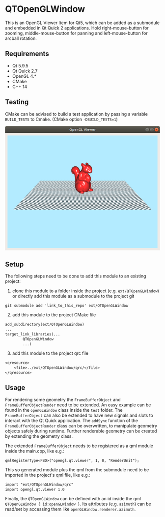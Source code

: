 # QTOpenGLWindow
This is an OpenGL Viewer Item for Qt5, which can be added as a submodule and embedded in Qt Quick 2 applications. Hold right-mouse-button for zooming, middle-mouse-button for panning and left-mouse-button for arcball rotation.

## Requirements
- Qt 5.9.5
- Qt Quick 2.7
- OpenGL 4.*
- CMake
- C++ 14

## Testing
CMake can be advised to build a test application by passing a variable `BUILD_TESTS` to Cmake. (CMake option `-DBUILD_TESTS=1`)

![test app picture](https://raw.githubusercontent.com/a1ex90/QTOpenGLWindow/master/test/assets/app_prev.png)

## Setup 
The following steps need to be done to add this module to an existing project:
1. clone this module to a folder inside the project (e.g. `ext/QTOpenGLWindow`) or directly add this module as a submodule to the project git
```
git submodule add 'link_to_this_repo' ext/QTOpenGLWindow
```
2. add this module to the project CMake file
```
add_subdirectory(ext/QTOpenGLWindow)
...
target_link_libraries(...
        QTOpenGLWindow
        ...)
```
3. add this module to the project qrc file
```
<qresource>
    <file>../ext/QTOpenGLWindow/qrc/</file>
</qresource>
```

## Usage
For rendering some geometry the `FrameBufferObject` and `FrameBufferObjectRender` need to be extended. An easy example can be found in the `openGLWindow` class inside the `test` folder. The `FrameBufferObject` can also be extended to have new signals and slots to interact with the Qt Quick application. The `addSync` function of the `FrameBufferObjectRender` class can be overwritten, to manipulate geometry objects safely during runtime. Further renderable geometry can be created by extending the geometry class.

The extended `FrameBufferObject` needs to be registered as a qml module inside the main.cpp, like e.g.:
```
qmlRegisterType<FBO>("opengl.qt.viewer", 1, 0, "RenderUnit");
```

This so generated module plus the qml from the submodule need to be imported in the project's qml file, like e.g.:
```
import "ext/QTOpenGLWindow/qrc"
import opengl.qt.viewer 1.0
```

Finally, the `QTOpenGLWindow` can be defined with an id inside the qml `QTOpenGLWindow { id:openGLWindow }`. Its attributes (e.g. `azimuth`) can be read/set by accessing them like `openGLWindow.renderer.azimuth`. 


